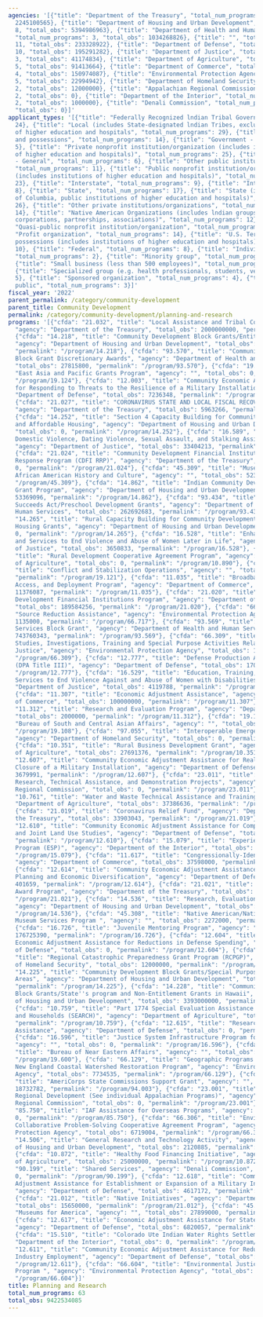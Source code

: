 ```yaml
---
agencies: '[{"title": "Department of the Treasury", "total_num_programs": 7, "total_obs":
  2245100565}, {"title": "Department of Housing and Urban Development", "total_num_programs":
  8, "total_obs": 5394986963}, {"title": "Department of Health and Human Services",
  "total_num_programs": 3, "total_obs": 1034268826}, {"title": "", "total_num_programs":
  11, "total_obs": 233328922}, {"title": "Department of Defense", "total_num_programs":
  10, "total_obs": 195291282}, {"title": "Department of Justice", "total_num_programs":
  3, "total_obs": 41174834}, {"title": "Department of Agriculture", "total_num_programs":
  5, "total_obs": 91413664}, {"title": "Department of Commerce", "total_num_programs":
  4, "total_obs": 150974087}, {"title": "Environmental Protection Agency", "total_num_programs":
  5, "total_obs": 22994942}, {"title": "Department of Homeland Security", "total_num_programs":
  2, "total_obs": 12000000}, {"title": "Appalachian Regional Commission", "total_num_programs":
  2, "total_obs": 0}, {"title": "Department of the Interior", "total_num_programs":
  2, "total_obs": 1000000}, {"title": "Denali Commission", "total_num_programs": 1,
  "total_obs": 0}]'
applicant_types: '[{"title": "Federally Recognized lndian Tribal Governments", "total_num_programs":
  24}, {"title": "Local (includes State-designated lndian Tribes, excludes institutions
  of higher education and hospitals", "total_num_programs": 29}, {"title": "U.S. Territories
  and possessions", "total_num_programs": 14}, {"title": "Government - General", "total_num_programs":
  5}, {"title": "Private nonprofit institution/organization (includes institutions
  of higher education and hospitals)", "total_num_programs": 25}, {"title": "Non-Government
  - General", "total_num_programs": 6}, {"title": "Other public institution/organization",
  "total_num_programs": 11}, {"title": "Public nonprofit institution/organization
  (includes institutions of higher education and hospitals)", "total_num_programs":
  23}, {"title": "Interstate", "total_num_programs": 9}, {"title": "Intrastate", "total_num_programs":
  8}, {"title": "State", "total_num_programs": 17}, {"title": "State (includes District
  of Columbia, public institutions of higher education and hospitals)", "total_num_programs":
  26}, {"title": "Other private institutions/organizations", "total_num_programs":
  14}, {"title": "Native American Organizations (includes lndian groups, cooperatives,
  corporations, partnerships, associations)", "total_num_programs": 12}, {"title":
  "Quasi-public nonprofit institution/organization", "total_num_programs": 10}, {"title":
  "Profit organization", "total_num_programs": 14}, {"title": "U.S. Territories and
  possessions (includes institutions of higher education and hospitals)", "total_num_programs":
  10}, {"title": "Federal", "total_num_programs": 8}, {"title": "Individual/Family",
  "total_num_programs": 2}, {"title": "Minority group", "total_num_programs": 1},
  {"title": "Small business (less than 500 employees)", "total_num_programs": 6},
  {"title": "Specialized group (e.g. health professionals, students, veterans)", "total_num_programs":
  5}, {"title": "Sponsored organization", "total_num_programs": 4}, {"title": "Anyone/general
  public", "total_num_programs": 3}]'
fiscal_year: '2022'
parent_permalink: /category/community-development
parent_title: Community Development
permalink: /category/community-development/planning-and-research
programs: '[{"cfda": "21.032", "title": "Local Assistance and Tribal Consistency Fund",
  "agency": "Department of the Treasury", "total_obs": 2000000000, "permalink": "/program/21.032"},
  {"cfda": "14.218", "title": "Community Development Block Grants/Entitlement Grants",
  "agency": "Department of Housing and Urban Development", "total_obs": 1933000000,
  "permalink": "/program/14.218"}, {"cfda": "93.570", "title": "Community Services
  Block Grant Discretionary Awards", "agency": "Department of Health and Human Services",
  "total_obs": 27815800, "permalink": "/program/93.570"}, {"cfda": "19.124", "title":
  "East Asia and Pacific Grants Program", "agency": "", "total_obs": 0, "permalink":
  "/program/19.124"}, {"cfda": "12.003", "title": "Community Economic Adjustment Assistance
  for Responding to Threats to the Resilience of a Military Installation", "agency":
  "Department of Defense", "total_obs": 7236348, "permalink": "/program/12.003"},
  {"cfda": "21.027", "title": "CORONAVIRUS STATE AND LOCAL FISCAL RECOVERY FUNDS",
  "agency": "Department of the Treasury", "total_obs": 5963266, "permalink": "/program/21.027"},
  {"cfda": "14.252", "title": "Section 4 Capacity Building for Community Development
  and Affordable Housing", "agency": "Department of Housing and Urban Development",
  "total_obs": 0, "permalink": "/program/14.252"}, {"cfda": "16.589", "title": "Rural
  Domestic Violence, Dating Violence, Sexual Assault, and Stalking Assistance Program",
  "agency": "Department of Justice", "total_obs": 33404213, "permalink": "/program/16.589"},
  {"cfda": "21.024", "title": "Community Development Financial Institutions Rapid
  Response Program (CDFI RRP)", "agency": "Department of the Treasury", "total_obs":
  0, "permalink": "/program/21.024"}, {"cfda": "45.309", "title": "Museum Grants for
  African American History and Culture", "agency": "", "total_obs": 5231000, "permalink":
  "/program/45.309"}, {"cfda": "14.862", "title": "Indian Community Development Block
  Grant Program", "agency": "Department of Housing and Urban Development", "total_obs":
  53369096, "permalink": "/program/14.862"}, {"cfda": "93.434", "title": "Every Student
  Succeeds Act/Preschool Development Grants", "agency": "Department of Health and
  Human Services", "total_obs": 262692683, "permalink": "/program/93.434"}, {"cfda":
  "14.265", "title": "Rural Capacity Building for Community Development and Affordable
  Housing Grants", "agency": "Department of Housing and Urban Development", "total_obs":
  0, "permalink": "/program/14.265"}, {"cfda": "16.528", "title": "Enhanced Training
  and Services to End Violence and Abuse of Women Later in Life", "agency": "Department
  of Justice", "total_obs": 3650833, "permalink": "/program/16.528"}, {"cfda": "10.890",
  "title": "Rural Development Cooperative Agreement Program", "agency": "Department
  of Agriculture", "total_obs": 0, "permalink": "/program/10.890"}, {"cfda": "19.121",
  "title": "Conflict and Stabilization Operations", "agency": "", "total_obs": 2468750,
  "permalink": "/program/19.121"}, {"cfda": "11.035", "title": "Broadband Equity,
  Access, and Deployment Program", "agency": "Department of Commerce", "total_obs":
  11376087, "permalink": "/program/11.035"}, {"cfda": "21.020", "title": "Community
  Development Financial Institutions Program", "agency": "Department of the Treasury",
  "total_obs": 189584256, "permalink": "/program/21.020"}, {"cfda": "66.717", "title":
  "Source Reduction Assistance", "agency": "Environmental Protection Agency", "total_obs":
  1135000, "permalink": "/program/66.717"}, {"cfda": "93.569", "title": "Community
  Services Block Grant", "agency": "Department of Health and Human Services", "total_obs":
  743760343, "permalink": "/program/93.569"}, {"cfda": "66.309", "title": "Surveys,
  Studies, Investigations, Training and Special Purpose Activities Relating to Environmental
  Justice", "agency": "Environmental Protection Agency", "total_obs": 145000, "permalink":
  "/program/66.309"}, {"cfda": "12.777", "title": "Defense Production Act Title III
  (DPA Title III)", "agency": "Department of Defense", "total_obs": 170168508, "permalink":
  "/program/12.777"}, {"cfda": "16.529", "title": "Education, Training, and Enhanced
  Services to End Violence Against and Abuse of Women with Disabilities ", "agency":
  "Department of Justice", "total_obs": 4119788, "permalink": "/program/16.529"},
  {"cfda": "11.307", "title": "Economic Adjustment Assistance", "agency": "Department
  of Commerce", "total_obs": 100000000, "permalink": "/program/11.307"}, {"cfda":
  "11.312", "title": "Research and Evaluation Program", "agency": "Department of Commerce",
  "total_obs": 2000000, "permalink": "/program/11.312"}, {"cfda": "19.108", "title":
  "Bureau of South and Central Asian Affairs", "agency": "", "total_obs": 0, "permalink":
  "/program/19.108"}, {"cfda": "97.055", "title": "Interoperable Emergency Communications",
  "agency": "Department of Homeland Security", "total_obs": 0, "permalink": "/program/97.055"},
  {"cfda": "10.351", "title": "Rural Business Development Grant", "agency": "Department
  of Agriculture", "total_obs": 27691376, "permalink": "/program/10.351"}, {"cfda":
  "12.607", "title": "Community Economic Adjustment Assistance for Realignment or
  Closure of a Military Installation", "agency": "Department of Defense", "total_obs":
  3679991, "permalink": "/program/12.607"}, {"cfda": "23.011", "title": "Appalachian
  Research, Technical Assistance, and Demonstration Projects", "agency": "Appalachian
  Regional Commission", "total_obs": 0, "permalink": "/program/23.011"}, {"cfda":
  "10.761", "title": "Water and Waste Technical Assistance and Training Grants", "agency":
  "Department of Agriculture", "total_obs": 37386636, "permalink": "/program/10.761"},
  {"cfda": "21.019", "title": "Coronavirus Relief Fund", "agency": "Department of
  the Treasury", "total_obs": 33903043, "permalink": "/program/21.019"}, {"cfda":
  "12.610", "title": "Community Economic Adjustment Assistance for Compatible Use
  and Joint Land Use Studies", "agency": "Department of Defense", "total_obs": 2367547,
  "permalink": "/program/12.610"}, {"cfda": "15.079", "title": "Experienced Services
  Program (ESP)", "agency": "Department of the Interior", "total_obs": 1000000, "permalink":
  "/program/15.079"}, {"cfda": "11.617", "title": "Congressionally-Identified Projects",
  "agency": "Department of Commerce", "total_obs": 37598000, "permalink": "/program/11.617"},
  {"cfda": "12.614", "title": "Community Economic Adjustment Assistance for Advance
  Planning and Economic Diversification", "agency": "Department of Defense", "total_obs":
  401659, "permalink": "/program/12.614"}, {"cfda": "21.021", "title": "Bank Enterprise
  Award Program", "agency": "Department of the Treasury", "total_obs": 0, "permalink":
  "/program/21.021"}, {"cfda": "14.536", "title": "Research, Evaluation, and Demonstrations",
  "agency": "Department of Housing and Urban Development", "total_obs": 3496982, "permalink":
  "/program/14.536"}, {"cfda": "45.308", "title": "Native American/Native Hawaiian
  Museum Services Program ", "agency": "", "total_obs": 2272000, "permalink": "/program/45.308"},
  {"cfda": "16.726", "title": "Juvenile Mentoring Program", "agency": "", "total_obs":
  176725390, "permalink": "/program/16.726"}, {"cfda": "12.604", "title": "Community
  Economic Adjustment Assistance for Reductions in Defense Spending", "agency": "Department
  of Defense", "total_obs": 0, "permalink": "/program/12.604"}, {"cfda": "97.111",
  "title": "Regional Catastrophic Preparedness Grant Program (RCPGP)", "agency": "Department
  of Homeland Security", "total_obs": 12000000, "permalink": "/program/97.111"}, {"cfda":
  "14.225", "title": "Community Development Block Grants/Special Purpose Grants/Insular
  Areas", "agency": "Department of Housing and Urban Development", "total_obs": 10000000,
  "permalink": "/program/14.225"}, {"cfda": "14.228", "title": "Community Development
  Block Grants/State''s program and Non-Entitlement Grants in Hawaii", "agency": "Department
  of Housing and Urban Development", "total_obs": 3393000000, "permalink": "/program/14.228"},
  {"cfda": "10.759", "title": "Part 1774 Special Evaluation Assistance for Rural Communities
  and Households (SEARCH)", "agency": "Department of Agriculture", "total_obs": 1335652,
  "permalink": "/program/10.759"}, {"cfda": "12.615", "title": "Research and Technical
  Assistance", "agency": "Department of Defense", "total_obs": 0, "permalink": "/program/12.615"},
  {"cfda": "16.596", "title": "Justice System Infrastructure Program for Indian Tribes",
  "agency": "", "total_obs": 0, "permalink": "/program/16.596"}, {"cfda": "19.600",
  "title": "Bureau of Near Eastern Affairs", "agency": "", "total_obs": 0, "permalink":
  "/program/19.600"}, {"cfda": "66.129", "title": "Geographic Programs - Southeast
  New England Coastal Watershed Restoration Program", "agency": "Environmental Protection
  Agency", "total_obs": 7734535, "permalink": "/program/66.129"}, {"cfda": "94.003",
  "title": "AmeriCorps State Commissions Support Grant", "agency": "", "total_obs":
  18732782, "permalink": "/program/94.003"}, {"cfda": "23.001", "title": "Appalachian
  Regional Development (See individual Appalachian Programs)", "agency": "Appalachian
  Regional Commission", "total_obs": 0, "permalink": "/program/23.001"}, {"cfda":
  "85.750", "title": "IAF Assistance for Overseas Programs", "agency": "", "total_obs":
  0, "permalink": "/program/85.750"}, {"cfda": "66.306", "title": "Environmental Justice
  Collaborative Problem-Solving Cooperative Agreement Program", "agency": "Environmental
  Protection Agency", "total_obs": 6719004, "permalink": "/program/66.306"}, {"cfda":
  "14.506", "title": "General Research and Technology Activity", "agency": "Department
  of Housing and Urban Development", "total_obs": 2120885, "permalink": "/program/14.506"},
  {"cfda": "10.872", "title": "Healthy Food Financing Initiative", "agency": "Department
  of Agriculture", "total_obs": 25000000, "permalink": "/program/10.872"}, {"cfda":
  "90.199", "title": "Shared Services", "agency": "Denali Commission", "total_obs":
  0, "permalink": "/program/90.199"}, {"cfda": "12.618", "title": "Community Economic
  Adjustment Assistance for Establishment or Expansion of a Military Installation",
  "agency": "Department of Defense", "total_obs": 4617172, "permalink": "/program/12.618"},
  {"cfda": "21.012", "title": "Native Initiatives", "agency": "Department of the Treasury",
  "total_obs": 15650000, "permalink": "/program/21.012"}, {"cfda": "45.301", "title":
  "Museums for America", "agency": "", "total_obs": 27899000, "permalink": "/program/45.301"},
  {"cfda": "12.617", "title": "Economic Adjustment Assistance for State Governments",
  "agency": "Department of Defense", "total_obs": 6820057, "permalink": "/program/12.617"},
  {"cfda": "15.510", "title": "Colorado Ute Indian Water Rights Settlement Act", "agency":
  "Department of the Interior", "total_obs": 0, "permalink": "/program/15.510"}, {"cfda":
  "12.611", "title": "Community Economic Adjustment Assistance for Reductions in Defense
  Industry Employment", "agency": "Department of Defense", "total_obs": 0, "permalink":
  "/program/12.611"}, {"cfda": "66.604", "title": "Environmental Justice Small Grant
  Program ", "agency": "Environmental Protection Agency", "total_obs": 7261403, "permalink":
  "/program/66.604"}]'
title: Planning and Research
total_num_programs: 63
total_obs: 9422534085
---
```

